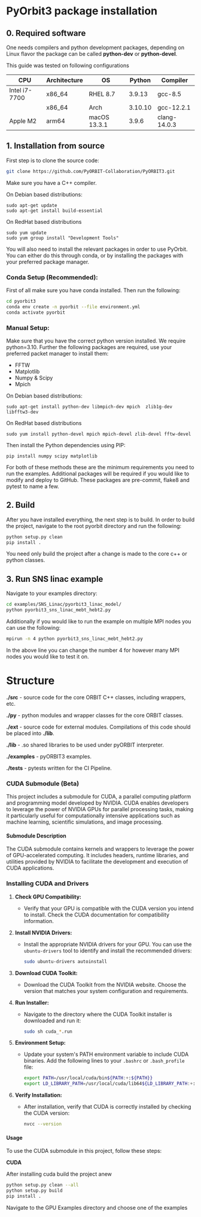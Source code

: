 # PyOrbit3 package installation

## 0. Required software

One needs compilers and python development packages, depending on  Linux flavor the package can be called **python-dev** or **python-devel**.

This guide was tested on following configurations

| CPU           | Architecture | OS           | Python  | Compiler     |
|---------------|--------------|--------------|---------|--------------|
| Intel i7-7700 | x86_64       | RHEL 8.7     | 3.9.13  | gcc-8.5      |
|               | x86_64       | Arch         | 3.10.10 | gcc-12.2.1   |
| Apple M2      | arm64        | macOS 13.3.1 | 3.9.6   | clang-14.0.3 |


## 1. Installation from source

First step is to clone the source code:

```bash
git clone https://github.com/PyORBIT-Collaboration/PyORBIT3.git
```

Make sure you have a C++ compiler.

On Debian based distributions:
```
sudo apt-get update
sudo apt-get install build-essential
```

On RedHat based distributions
```
sudo yum update
sudo yum group install "Development Tools"
```

You will also need to install the relevant packages in order to use PyOrbit. You can either do this through conda, or by installing the packages with your preferred package manager.

### Conda Setup (Recommended):

First of all make sure you have conda installed. Then run the following:

```bash
cd pyorbit3
conda env create -n pyorbit --file environment.yml
conda activate pyorbit
```

### Manual Setup:

Make sure that you have the correct python version installed. We require python=3.10. Further the following packages are required, use your preferred packet manager to install them:

- FFTW
- Matplotlib
- Numpy & Scipy
- Mpich

On Debian based distributions:
```
sudo apt-get install python-dev libmpich-dev mpich  zlib1g-dev libfftw3-dev
```

On RedHat based distributions
```
sudo yum install python-devel mpich mpich-devel zlib-devel fftw-devel
```

Then install the Python dependencies using PIP:
```
pip install numpy scipy matplotlib
```

For both of these methods these are the minimum requirements you need to run the examples. Additional packages will be required if you would like to modify and deploy to GitHub. These packages are pre-commit, flake8 and pytest to name a few.

## 2. Build

After you have installed everything, the next step is to build. In order to build the project, navigate to the root pyorbit directory and run the following:

```bash
python setup.py clean
pip install .
```

You need only build the project after a change is made to the core c++ or python classes.

## 3. Run SNS linac example

Navigate to your examples directory:

```bash
cd examples/SNS_Linac/pyorbit3_linac_model/
python pyorbit3_sns_linac_mebt_hebt2.py
```

Additionally if you would like to run the example on multiple MPI nodes you can use the following:

```bash
mpirun -n 4 python pyorbit3_sns_linac_mebt_hebt2.py
```

In the above line you can change the number 4 for however many MPI nodes you would like to test it on.

# Structure
**./src**		- source code for the core ORBIT C++ classes, including
		  wrappers, etc.

**./py**		- python modules and wrapper classes for the core ORBIT
		  classes.

**./ext**		- source code for external modules. Compilations of this
		  code should be placed into **./lib**.

**./lib**  	- .so shared libraries to be used under pyORBIT interpreter.

**./examples**		- pyORBIT3 examples.

**./tests**		- pytests written for the CI Pipeline.

### CUDA Submodule (Beta)

This project includes a submodule for CUDA, a parallel computing platform and programming model developed by NVIDIA. CUDA enables developers to leverage the power of NVIDIA GPUs for parallel processing tasks, making it particularly useful for computationally intensive applications such as machine learning, scientific simulations, and image processing.

#### Submodule Description

The CUDA submodule contains kernels and wrappers to leverage the power of GPU-accelerated computing. It includes headers, runtime libraries, and utilities provided by NVIDIA to facilitate the development and execution of CUDA applications.

### Installing CUDA and Drivers

1. **Check GPU Compatibility:**
   - Verify that your GPU is compatible with the CUDA version you intend to install. Check the CUDA documentation for compatibility information.

2. **Install NVIDIA Drivers:**
   - Install the appropriate NVIDIA drivers for your GPU. You can use the `ubuntu-drivers` tool to identify and install the recommended drivers:
     ```bash
     sudo ubuntu-drivers autoinstall
     ```

3. **Download CUDA Toolkit:**
   - Download the CUDA Toolkit from the NVIDIA website. Choose the version that matches your system configuration and requirements.

4. **Run Installer:**
   - Navigate to the directory where the CUDA Toolkit installer is downloaded and run it:
     ```bash
     sudo sh cuda_*.run
     ```
5. **Environment Setup:**
   - Update your system's PATH environment variable to include CUDA binaries. Add the following lines to your `.bashrc` or `.bash_profile` file:
     ```bash
     export PATH=/usr/local/cuda/bin${PATH:+:${PATH}}
     export LD_LIBRARY_PATH=/usr/local/cuda/lib64${LD_LIBRARY_PATH:+:${LD_LIBRARY_PATH}}
     ```

6. **Verify Installation:**
   - After installation, verify that CUDA is correctly installed by checking the CUDA version:
     ```bash
     nvcc --version
     ```

#### Usage

To use the CUDA submodule in this project, follow these steps:

**CUDA**

After installing cuda build the project anew
```bash
python setup.py clean --all
python setup.py build
pip install . 
```

Navigate to the GPU Examples directory and choose one of the examples
